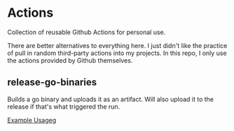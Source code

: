 # Actions
Collection of reusable Github Actions for personal use.

There are better alternatives to everything here. I just didn't like the practice of pull in random third-party actions into my projects. In this repo, I only use the actions provided by Github themselves. 

## release-go-binaries
Builds a go binary and uploads it as an artifact. Will also upload it to the release if that's what triggered the run.

[Example Usage](.github/workflows/test-release-go-binaries.yaml)g